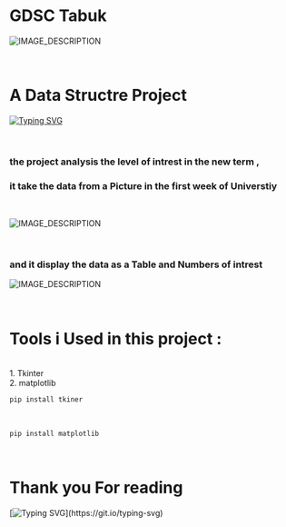 # GDSC Tabuk

![IMAGE_DESCRIPTION](https://developers.google.com/community/gdsc/images/gdsc-social-share.png)

<br>

# A Data Structre Project 
[![Typing SVG](https://readme-typing-svg.demolab.com?font=Fira+Code&pause=1000&width=435&lines=By+%3A+Nader+Alharbi)](https://git.io/typing-svg)


<br>

### the project analysis the level of intrest in the new term ,
### it take the data from a Picture in the first week of Universtiy 
<br>


![IMAGE_DESCRIPTION](https://pbs.twimg.com/media/F4E5oY7WkAAVeG-?format=jpg&name=large)

<br> 

### and it display the data as a Table and Numbers of intrest 


![IMAGE_DESCRIPTION](https://cdn.discordapp.com/attachments/1038835367031349269/1146423516682534952/image.png)

<br>

# Tools i Used  in this project :
<br>
1. Tkinter
<br>
2. matplotlib
<br>

```js
pip install tkiner
```

<br>


```js
pip install matplotlib
```
<br>


# Thank you For reading 

[![Typing SVG](https://readme-typing-svg.demolab.com?font=Fira+Code&pause=1000&color=F7F7F7&width=435&lines=%F0%9F%91%8C%F0%9F%98%98.)](https://git.io/typing-svg) 


